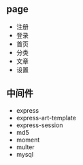 ## page

- 注册
- 登录
- 首页
- 分类
- 文章
- 设置



## 中间件

- express
- express-art-template
- express-session
- md5
- moment
- multer
- mysql



